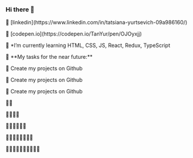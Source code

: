 ### Hi there 👋

<!--
**TanYur/TanYur** is a ✨ _special_ ✨ repository because its `README.md` (this file) appears on your GitHub profile.
Here are some ideas to get you started:
-->
<p> 🌱 [linkedin](https://www.linkedin.com/in/tatsiana-yurtsevich-09a986160/)</p>
<p> 🌱 [codepen.io](https://codepen.io/TanYur/pen/OJOyxjj)</p>
<p> 🌱 *I’m currently learning HTML, CSS, JS, React, Redux, TypeScript</p>
<p> 🚧 **My tasks for the near future:**</p>
<!-- TODO-IST:START -->
<p>  🌱 Create my projects on Github</p>  
<p>  🌱 Create my projects on Github</p> 
<p>  🌱 Create my projects on Github</p>
<p>  🌱🌱 </p> 
<p>  🌱🌱🌱🌱 </p> 
<p>  🌱🌱🌱🌱🌱🌱 </p> 
<p>  🌱🌱🌱🌱🌱🌱🌱🌱 </p> 
<p>  🌱🌱🌱🌱🌱🌱🌱🌱🌱🌱 </p> 
<!-- TODO-IST:END -->
